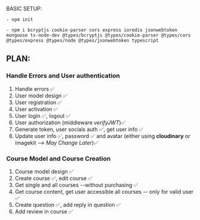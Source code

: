 BASIC SETUP:
    
    - npm init

    - npm i bcryptjs cookie-parser cors express ioredis jsonwebtoken mongoose ts-node-dev @types/bcryptjs @types/cookie-parser @types/cors @types/express @types/node @types/jsonwebtoken typescript


## PLAN:     
### Handle Errors and User authentication
1. Handle errors ✅
2. User model design ✅
3. User registration ✅
4. User activation ✅
5. User login ✅, logout ✅
6. User authorization (middleware _verifyJWT_)✅
7. Generate token, user socials auth ✅, get user info ✅
8. Update user info ✅, password ✅ and avatar (either using **cloudinary** or imagekit --> _May Change Later_)✅ 



### Course Model and Course Creation 
1. Course model design ✅
2. Create course ✅, edit course ✅
3. Get single and all courses --without purchasing ✅
4. Get course content, get user accessible all courses -- only for valid user ✅
5. Create question ✅, add reply in question ✅
6. Add review in course ✅